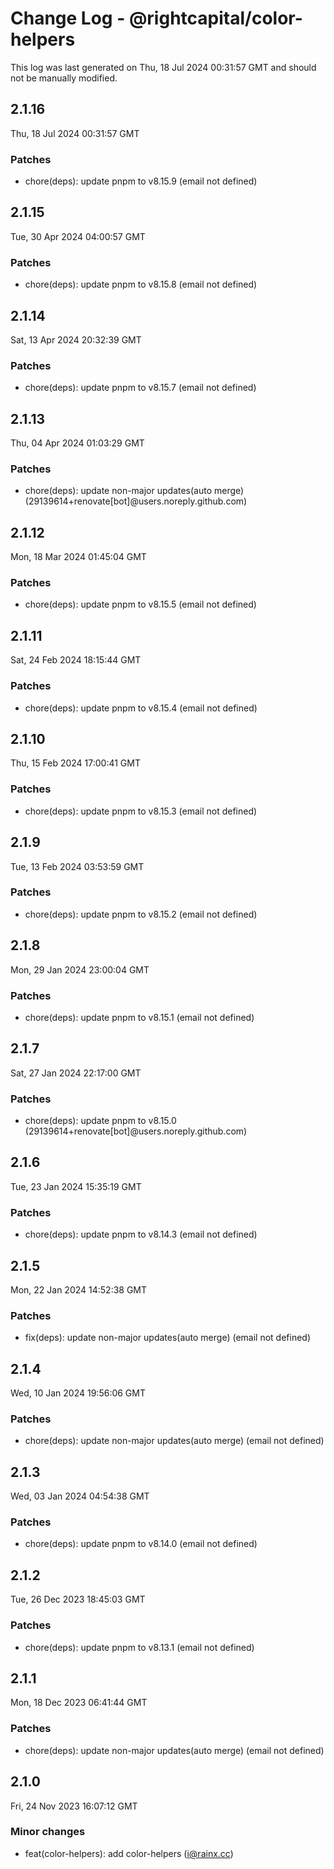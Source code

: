 # Change Log - @rightcapital/color-helpers

This log was last generated on Thu, 18 Jul 2024 00:31:57 GMT and should not be manually modified.

<!-- Start content -->

## 2.1.16

Thu, 18 Jul 2024 00:31:57 GMT

### Patches

- chore(deps): update pnpm to v8.15.9 (email not defined)

## 2.1.15

Tue, 30 Apr 2024 04:00:57 GMT

### Patches

- chore(deps): update pnpm to v8.15.8 (email not defined)

## 2.1.14

Sat, 13 Apr 2024 20:32:39 GMT

### Patches

- chore(deps): update pnpm to v8.15.7 (email not defined)

## 2.1.13

Thu, 04 Apr 2024 01:03:29 GMT

### Patches

- chore(deps): update non-major updates(auto merge) (29139614+renovate[bot]@users.noreply.github.com)

## 2.1.12

Mon, 18 Mar 2024 01:45:04 GMT

### Patches

- chore(deps): update pnpm to v8.15.5 (email not defined)

## 2.1.11

Sat, 24 Feb 2024 18:15:44 GMT

### Patches

- chore(deps): update pnpm to v8.15.4 (email not defined)

## 2.1.10

Thu, 15 Feb 2024 17:00:41 GMT

### Patches

- chore(deps): update pnpm to v8.15.3 (email not defined)

## 2.1.9

Tue, 13 Feb 2024 03:53:59 GMT

### Patches

- chore(deps): update pnpm to v8.15.2 (email not defined)

## 2.1.8

Mon, 29 Jan 2024 23:00:04 GMT

### Patches

- chore(deps): update pnpm to v8.15.1 (email not defined)

## 2.1.7

Sat, 27 Jan 2024 22:17:00 GMT

### Patches

- chore(deps): update pnpm to v8.15.0 (29139614+renovate[bot]@users.noreply.github.com)

## 2.1.6

Tue, 23 Jan 2024 15:35:19 GMT

### Patches

- chore(deps): update pnpm to v8.14.3 (email not defined)

## 2.1.5

Mon, 22 Jan 2024 14:52:38 GMT

### Patches

- fix(deps): update non-major updates(auto merge) (email not defined)

## 2.1.4

Wed, 10 Jan 2024 19:56:06 GMT

### Patches

- chore(deps): update non-major updates(auto merge) (email not defined)

## 2.1.3

Wed, 03 Jan 2024 04:54:38 GMT

### Patches

- chore(deps): update pnpm to v8.14.0 (email not defined)

## 2.1.2

Tue, 26 Dec 2023 18:45:03 GMT

### Patches

- chore(deps): update pnpm to v8.13.1 (email not defined)

## 2.1.1

Mon, 18 Dec 2023 06:41:44 GMT

### Patches

- chore(deps): update non-major updates(auto merge) (email not defined)

## 2.1.0

Fri, 24 Nov 2023 16:07:12 GMT

### Minor changes

- feat(color-helpers): add color-helpers (i@rainx.cc)
